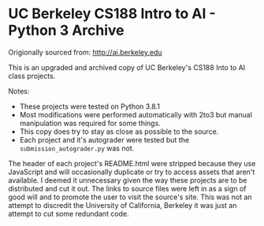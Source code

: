 # UC Berkeley CS188 Intro to AI - Python 3 Archive

Origionally sourced from: http://ai.berkeley.edu

This is an upgraded and archived copy of UC Berkeley's CS188 Into to AI class projects.

Notes:
- These projects were tested on Python 3.8.1
- Most modifications were performed automatically with 2to3 but manual manipulation was required for some things.
- This copy does try to stay as close as possible to the source.
- Each project and it's autograder were tested but the `submission_autograder.py` was not.


The header of each project's README.html were stripped because they use JavaScript and will occasionally duplicate or try to access assets that aren't available. I deemed it unnecessary given the way these projects are to be distributed and cut it out. The links to source files were left in as a sign of good will and to promote the user to visit the source's site. This was not an attempt to discredit the University of California, Berkeley it was just an attempt to cut some redundant code.

